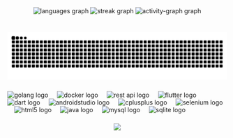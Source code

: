 <div align="center">
  <img src="https://github-readme-stats.vercel.app/api/top-langs?username=mahabubulhasibshawon&locale=en&hide_title=false&layout=compact&card_width=320&langs_count=5&theme=dracula&hide_border=false&order=2" height="150" alt="languages graph"  />
  <img src="https://streak-stats.demolab.com?user=mahabubulhasibshawon&locale=en&mode=daily&theme=dracula&hide_border=false&border_radius=5&order=3" height="150" alt="streak graph"  />
  <img src="https://github-readme-activity-graph.vercel.app/graph?username=mahabubulhasibshawon&radius=16&theme=react&area=true&order=5" height="300" alt="activity-graph graph"  />
</div>

###

<br clear="both">

<img src="https://raw.githubusercontent.com/mahabubulhasibshawon/mahabubulhasibshawon/output/snake.svg" alt="Snake animation" />

###

<div align="left">
  <!-- Golang -->
<img src="https://cdn.jsdelivr.net/gh/devicons/devicon/icons/go/go-original.svg" height="40" alt="golang logo" />
<img width="12" />

<!-- Docker -->
<img src="https://cdn.jsdelivr.net/gh/devicons/devicon/icons/docker/docker-original.svg" height="40" alt="docker logo" />
<img width="12" />

<!-- REST API (Generic API icon) -->
<img src="https://cdn.jsdelivr.net/gh/simple-icons/simple-icons/icons/postman.svg" height="40" alt="rest api logo" />
<img width="12" />

  <img src="https://cdn.jsdelivr.net/gh/devicons/devicon/icons/flutter/flutter-original.svg" height="40" alt="flutter logo"  />
  <img width="12" />
  <img src="https://cdn.jsdelivr.net/gh/devicons/devicon/icons/dart/dart-original.svg" height="40" alt="dart logo"  />
  <img width="12" />
  <img src="https://cdn.jsdelivr.net/gh/devicons/devicon/icons/androidstudio/androidstudio-original.svg" height="40" alt="androidstudio logo"  />
  <img width="12" />
  <img src="https://cdn.jsdelivr.net/gh/devicons/devicon/icons/cplusplus/cplusplus-original.svg" height="40" alt="cplusplus logo"  />
  <img width="12" />
  <img src="https://cdn.jsdelivr.net/gh/devicons/devicon/icons/selenium/selenium-original.svg" height="40" alt="selenium logo"  />
  <img width="12" />
  <img src="https://cdn.jsdelivr.net/gh/devicons/devicon/icons/html5/html5-original.svg" height="40" alt="html5 logo"  />
  <img width="12" />
  <img src="https://cdn.jsdelivr.net/gh/devicons/devicon/icons/java/java-original.svg" height="40" alt="java logo"  />
  <img width="12" />
  <img src="https://cdn.jsdelivr.net/gh/devicons/devicon/icons/mysql/mysql-original.svg" height="40" alt="mysql logo"  />
  <img width="12" />
  <img src="https://cdn.jsdelivr.net/gh/devicons/devicon/icons/sqlite/sqlite-original.svg" height="40" alt="sqlite logo"  />
</div>

###

<div align="center">
  <img height="300" src="https://camo.githubusercontent.com/2024b4acc66429c1d1dfbe6bcfbe35897f5d939da3522d35922057296eeaf7e6/68747470733a2f2f63646e2e6472696262626c652e636f6d2f75736572732f323133313939332f73637265656e73686f74732f343934383733362f74686f75676874776f726b732d6769665f6472696262626c652e676966"  />
</div>

###

<div align="left">
</div>

###
